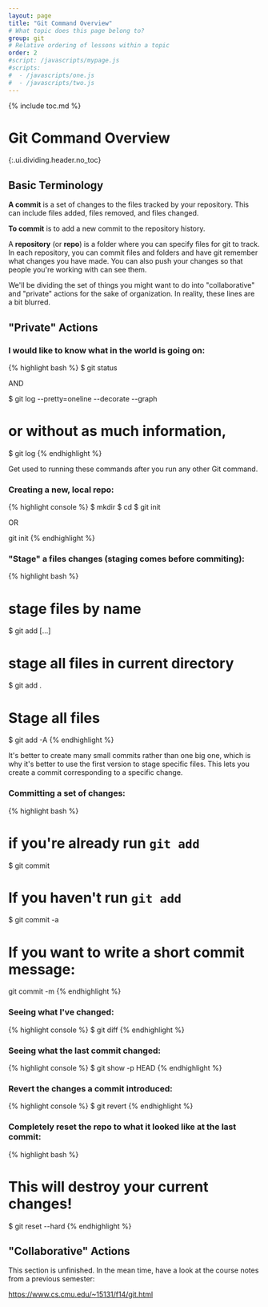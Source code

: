 ```yaml
---
layout: page
title: "Git Command Overview"
# What topic does this page belong to?
group: git
# Relative ordering of lessons within a topic
order: 2
#script: /javascripts/mypage.js
#scripts:
#  - /javascripts/one.js
#  - /javascripts/two.js
---
```



{% include toc.md %}

# Git Command Overview
{:.ui.dividing.header.no_toc}

## Basic Terminology

__A commit__ is a set of changes to the files tracked by your repository. This
can include files added, files removed, and files changed.

__To commit__ is to add a new commit to the repository history.

A __repository__ (or __repo__) is a folder where you can specify files for git
to track. In each repository, you can commit files and folders and have git
remember what changes you have made. You can also push your changes so that
people you're working with can see them.

We'll be dividing the set of things you might want to do into "collaborative"
and "private" actions for the sake of organization. In reality, these lines are
a bit blurred.

## "Private" Actions

### I would like to know what in the world is going on:

{% highlight bash %}
$ git status

AND

$ git log --pretty=oneline --decorate --graph
# or without as much information,
$ git log
{% endhighlight %}

Get used to running these commands after you run any other Git command.

### Creating a new, local repo:

{% highlight console %}
$ mkdir <my-repo-name>
$ cd <my-repo-name>
$ git init

OR

git init <my-repo-name>
{% endhighlight %}

### "Stage" a files changes (staging comes before commiting):

{% highlight bash %}
# stage files by name
$ git add <file> [...]

# stage all files in current directory
$ git add .

# Stage all files
$ git add -A
{% endhighlight %}

It's better to create many small commits rather than one big one, which is why
it's better to use the first version to stage specific files. This lets you
create a commit corresponding to a specific change.

### Committing a set of changes:

{% highlight bash %}
# if you're already run `git add`
$ git commit

# If you haven't run `git add`
$ git commit -a

# If you want to write a short commit message:
git commit -m
{% endhighlight %}

### Seeing what I've changed:

{% highlight console %}
$ git diff
{% endhighlight %}

### Seeing what the last commit changed:

{% highlight console %}
$ git show -p HEAD
{% endhighlight %}

### Revert the changes a commit introduced:

{% highlight console %}
$ git revert <commit hash>
{% endhighlight %}

### Completely reset the repo to what it looked like at the last commit:

{% highlight bash %}
# This will destroy your current changes!
$ git reset --hard
{% endhighlight %}


## "Collaborative" Actions

This section is unfinished. In the mean time, have a look at the course notes
from a previous semester:

<https://www.cs.cmu.edu/~15131/f14/git.html>




